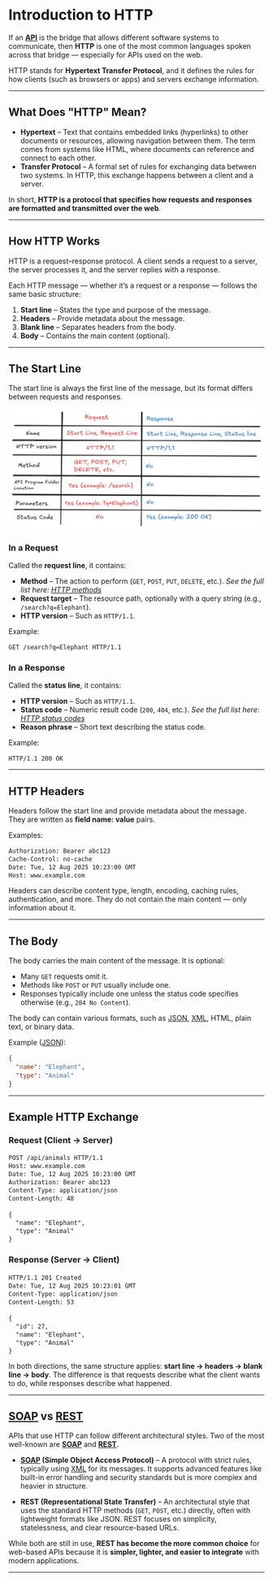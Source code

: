 # **Introduction to HTTP**

If an **[API](API.md)** is the bridge that allows different software systems to communicate, then **HTTP** is one of the most common languages spoken across that bridge — especially for APIs used on the web.

HTTP stands for **Hypertext Transfer Protocol**, and it defines the rules for how clients (such as browsers or apps) and servers exchange information.

---

## **What Does "HTTP" Mean?**

* **Hypertext** – Text that contains embedded links (hyperlinks) to other documents or resources, allowing navigation between them. The term comes from systems like HTML, where documents can reference and connect to each other.
* **Transfer Protocol** – A formal set of rules for exchanging data between two systems. In HTTP, this exchange happens between a client and a server.

In short, **HTTP is a protocol that specifies how requests and responses are formatted and transmitted over the web**.

---

## **How HTTP Works**

HTTP is a request–response protocol.
A client sends a request to a server, the server processes it, and the server replies with a response.

Each HTTP message — whether it’s a request or a response — follows the same basic structure:

1. **Start line** – States the type and purpose of the message.
2. **Headers** – Provide metadata about the message.
3. **Blank line** – Separates headers from the body.
4. **Body** – Contains the main content (optional).

---

## **The Start Line**

The start line is always the first line of the message, but its format differs between requests and responses.

![Alt text for accessibility](/images/HTTP_start_line.png)


### **In a Request**

Called the **request line**, it contains:

* **Method** – The action to perform (`GET`, `POST`, `PUT`, `DELETE`, etc.). *See the full list here: [HTTP methods](https://en.wikipedia.org/wiki/HTTP)*
* **Request target** – The resource path, optionally with a query string (e.g., `/search?q=Elephant`).
* **HTTP version** – Such as `HTTP/1.1`.

Example:

```
GET /search?q=Elephant HTTP/1.1
```

### **In a Response**

Called the **status line**, it contains:

* **HTTP version** – Such as `HTTP/1.1`.
* **Status code** – Numeric result code (`200`, `404`, etc.). *See the full list here: [HTTP status codes](https://en.wikipedia.org/wiki/List_of_HTTP_status_codes)*
* **Reason phrase** – Short text describing the status code.

Example:

```
HTTP/1.1 200 OK
```

---

## **HTTP Headers**

Headers follow the start line and provide metadata about the message. They are written as **field name: value** pairs.

Examples:

```
Authorization: Bearer abc123
Cache-Control: no-cache
Date: Tue, 12 Aug 2025 10:23:00 GMT
Host: www.example.com
```

Headers can describe content type, length, encoding, caching rules, authentication, and more. They do not contain the main content — only information about it.

---

## **The Body**

The body carries the main content of the message. It is optional:

* Many `GET` requests omit it.
* Methods like `POST` or `PUT` usually include one.
* Responses typically include one unless the status code specifies otherwise (e.g., `204 No Content`).

The body can contain various formats, such as [JSON](JSON_and_XML.md), [XML](JSON_and_XML.md), HTML, plain text, or binary data.

Example ([JSON](JSON_and_XML.md)):

```json
{
  "name": "Elephant",
  "type": "Animal"
}
```

---

## **Example HTTP Exchange**

### Request (Client → Server)

```
POST /api/animals HTTP/1.1
Host: www.example.com
Date: Tue, 12 Aug 2025 10:23:00 GMT
Authorization: Bearer abc123
Content-Type: application/json
Content-Length: 48

{
  "name": "Elephant",
  "type": "Animal"
}
```

### Response (Server → Client)

```
HTTP/1.1 201 Created
Date: Tue, 12 Aug 2025 10:23:01 GMT
Content-Type: application/json
Content-Length: 53

{
  "id": 27,
  "name": "Elephant",
  "type": "Animal"
}
```

In both directions, the same structure applies: **start line → headers → blank line → body**.
The difference is that requests describe what the client wants to do, while responses describe what happened.

---

## **[SOAP](REST_and_SOAP.md) vs [REST](REST_and_SOAP.md)**

APIs that use HTTP can follow different architectural styles. Two of the most well-known are **[SOAP](REST_and_SOAP.md)** and **[REST](REST_and_SOAP.md)**.

* **[SOAP](REST_and_SOAP.md) (Simple Object Access Protocol)** – A protocol with strict rules, typically using [XML](JSON_and_XML.md) for its messages. It supports advanced features like built-in error handling and security standards but is more complex and heavier in structure.

* **REST (Representational State Transfer)** – An architectural style that uses the standard HTTP methods (`GET`, `POST`, etc.) directly, often with lightweight formats like JSON. REST focuses on simplicity, statelessness, and clear resource-based URLs.

While both are still in use, **REST has become the more common choice** for web-based APIs because it is **simpler, lighter, and easier to integrate** with modern applications.

---
